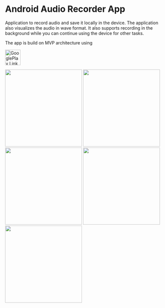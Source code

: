 # Android Audio Recorder App
Application to record audio and save it locally in the device.  The application also visualizes the audio in wave format. It also supports recording in the background while you can continue using the device for other tasks.

The app is build on MVP architecture using


<a href='https://play.google.com/store/apps/details?id=in.arjsna.audiorecorder' target='_blank'><img height='50' style='border:0px;height:50px;' src='https://cdn.rawgit.com/Arjun-sna/Arjun-sna.github.io/f8228c83/raw/GooglePlay.png' border='0' alt='GooglePlay Link' /></a>

<img src="https://arjun-sna.github.io/raw/audio_rec_1.png" width="250" />  <img src="https://arjun-sna.github.io/raw/audio_rec_2.png" width="250" />  <img src="https://arjun-sna.github.io/raw/audio_rec_3.png" width="250" /> <img src="https://arjun-sna.github.io/raw/audio_rec_4.png" width="250" /> <img src="https://arjun-sna.github.io/raw/audio_rec_6.png" width="250" />
